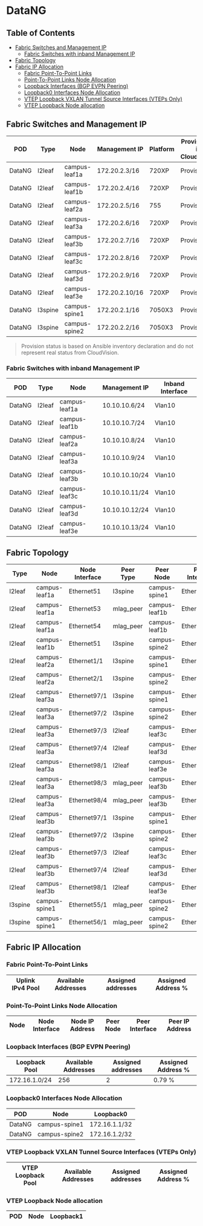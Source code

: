 # DataNG

## Table of Contents

- [Fabric Switches and Management IP](#fabric-switches-and-management-ip)
  - [Fabric Switches with inband Management IP](#fabric-switches-with-inband-management-ip)
- [Fabric Topology](#fabric-topology)
- [Fabric IP Allocation](#fabric-ip-allocation)
  - [Fabric Point-To-Point Links](#fabric-point-to-point-links)
  - [Point-To-Point Links Node Allocation](#point-to-point-links-node-allocation)
  - [Loopback Interfaces (BGP EVPN Peering)](#loopback-interfaces-bgp-evpn-peering)
  - [Loopback0 Interfaces Node Allocation](#loopback0-interfaces-node-allocation)
  - [VTEP Loopback VXLAN Tunnel Source Interfaces (VTEPs Only)](#vtep-loopback-vxlan-tunnel-source-interfaces-vteps-only)
  - [VTEP Loopback Node allocation](#vtep-loopback-node-allocation)

## Fabric Switches and Management IP

| POD | Type | Node | Management IP | Platform | Provisioned in CloudVision | Serial Number |
| --- | ---- | ---- | ------------- | -------- | -------------------------- | ------------- |
| DataNG | l2leaf | campus-leaf1a | 172.20.2.3/16 | 720XP | Provisioned | TSCAMPUS003 |
| DataNG | l2leaf | campus-leaf1b | 172.20.2.4/16 | 720XP | Provisioned | TSCAMPUS004 |
| DataNG | l2leaf | campus-leaf2a | 172.20.2.5/16 | 755 | Provisioned | TSCAMPUS005 |
| DataNG | l2leaf | campus-leaf3a | 172.20.2.6/16 | 720XP | Provisioned | TSCAMPUS006 |
| DataNG | l2leaf | campus-leaf3b | 172.20.2.7/16 | 720XP | Provisioned | TSCAMPUS007 |
| DataNG | l2leaf | campus-leaf3c | 172.20.2.8/16 | 720XP | Provisioned | TSCAMPUS008 |
| DataNG | l2leaf | campus-leaf3d | 172.20.2.9/16 | 720XP | Provisioned | TSCAMPUS009 |
| DataNG | l2leaf | campus-leaf3e | 172.20.2.10/16 | 720XP | Provisioned | TSCAMPUS010 |
| DataNG | l3spine | campus-spine1 | 172.20.2.1/16 | 7050X3 | Provisioned | TSCAMPUS001 |
| DataNG | l3spine | campus-spine2 | 172.20.2.2/16 | 7050X3 | Provisioned | TSCAMPUS002 |

> Provision status is based on Ansible inventory declaration and do not represent real status from CloudVision.

### Fabric Switches with inband Management IP

| POD | Type | Node | Management IP | Inband Interface |
| --- | ---- | ---- | ------------- | ---------------- |
| DataNG | l2leaf | campus-leaf1a | 10.10.10.6/24 | Vlan10 |
| DataNG | l2leaf | campus-leaf1b | 10.10.10.7/24 | Vlan10 |
| DataNG | l2leaf | campus-leaf2a | 10.10.10.8/24 | Vlan10 |
| DataNG | l2leaf | campus-leaf3a | 10.10.10.9/24 | Vlan10 |
| DataNG | l2leaf | campus-leaf3b | 10.10.10.10/24 | Vlan10 |
| DataNG | l2leaf | campus-leaf3c | 10.10.10.11/24 | Vlan10 |
| DataNG | l2leaf | campus-leaf3d | 10.10.10.12/24 | Vlan10 |
| DataNG | l2leaf | campus-leaf3e | 10.10.10.13/24 | Vlan10 |

## Fabric Topology

| Type | Node | Node Interface | Peer Type | Peer Node | Peer Interface |
| ---- | ---- | -------------- | --------- | ----------| -------------- |
| l2leaf | campus-leaf1a | Ethernet51 | l3spine | campus-spine1 | Ethernet1 |
| l2leaf | campus-leaf1a | Ethernet53 | mlag_peer | campus-leaf1b | Ethernet53 |
| l2leaf | campus-leaf1a | Ethernet54 | mlag_peer | campus-leaf1b | Ethernet54 |
| l2leaf | campus-leaf1b | Ethernet51 | l3spine | campus-spine2 | Ethernet1 |
| l2leaf | campus-leaf2a | Ethernet1/1 | l3spine | campus-spine1 | Ethernet49/1 |
| l2leaf | campus-leaf2a | Ethernet2/1 | l3spine | campus-spine2 | Ethernet49/1 |
| l2leaf | campus-leaf3a | Ethernet97/1 | l3spine | campus-spine1 | Ethernet50/1 |
| l2leaf | campus-leaf3a | Ethernet97/2 | l3spine | campus-spine2 | Ethernet50/1 |
| l2leaf | campus-leaf3a | Ethernet97/3 | l2leaf | campus-leaf3c | Ethernet97/1 |
| l2leaf | campus-leaf3a | Ethernet97/4 | l2leaf | campus-leaf3d | Ethernet97/1 |
| l2leaf | campus-leaf3a | Ethernet98/1 | l2leaf | campus-leaf3e | Ethernet97/1 |
| l2leaf | campus-leaf3a | Ethernet98/3 | mlag_peer | campus-leaf3b | Ethernet98/3 |
| l2leaf | campus-leaf3a | Ethernet98/4 | mlag_peer | campus-leaf3b | Ethernet98/4 |
| l2leaf | campus-leaf3b | Ethernet97/1 | l3spine | campus-spine1 | Ethernet51/1 |
| l2leaf | campus-leaf3b | Ethernet97/2 | l3spine | campus-spine2 | Ethernet51/1 |
| l2leaf | campus-leaf3b | Ethernet97/3 | l2leaf | campus-leaf3c | Ethernet97/2 |
| l2leaf | campus-leaf3b | Ethernet97/4 | l2leaf | campus-leaf3d | Ethernet97/2 |
| l2leaf | campus-leaf3b | Ethernet98/1 | l2leaf | campus-leaf3e | Ethernet97/2 |
| l3spine | campus-spine1 | Ethernet55/1 | mlag_peer | campus-spine2 | Ethernet55/1 |
| l3spine | campus-spine1 | Ethernet56/1 | mlag_peer | campus-spine2 | Ethernet56/1 |

## Fabric IP Allocation

### Fabric Point-To-Point Links

| Uplink IPv4 Pool | Available Addresses | Assigned addresses | Assigned Address % |
| ---------------- | ------------------- | ------------------ | ------------------ |

### Point-To-Point Links Node Allocation

| Node | Node Interface | Node IP Address | Peer Node | Peer Interface | Peer IP Address |
| ---- | -------------- | --------------- | --------- | -------------- | --------------- |

### Loopback Interfaces (BGP EVPN Peering)

| Loopback Pool | Available Addresses | Assigned addresses | Assigned Address % |
| ------------- | ------------------- | ------------------ | ------------------ |
| 172.16.1.0/24 | 256 | 2 | 0.79 % |

### Loopback0 Interfaces Node Allocation

| POD | Node | Loopback0 |
| --- | ---- | --------- |
| DataNG | campus-spine1 | 172.16.1.1/32 |
| DataNG | campus-spine2 | 172.16.1.2/32 |

### VTEP Loopback VXLAN Tunnel Source Interfaces (VTEPs Only)

| VTEP Loopback Pool | Available Addresses | Assigned addresses | Assigned Address % |
| ------------------ | ------------------- | ------------------ | ------------------ |

### VTEP Loopback Node allocation

| POD | Node | Loopback1 |
| --- | ---- | --------- |
